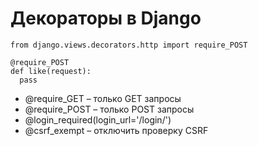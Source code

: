 Декораторы в Django
=

```
from django.views.decorators.http import require_POST

@require_POST
def like(request):
  pass
```

- @require_GET – только GET запросы
- @require_POST – только POST запросы
- @login_required(login_url='/login/')
- @csrf_exempt – отключить проверку CSRF

